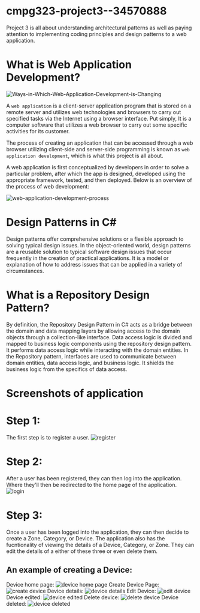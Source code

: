 # cmpg323-project3--34570888
Project 3 is all about understanding architectural patterns as well as paying attention to implementing coding principles and design patterns to a web application.

# What is Web Application Development?
![Ways-in-Which-Web-Application-Development-is-Changing](https://user-images.githubusercontent.com/83671816/189495619-ee8ffabe-f772-44a1-80f4-bd85c8a4bbda.png)

A `web application` is a client-server application program that is stored on a remote server and utilizes web technologies and browsers to carry out specified tasks via the Internet using a browser interface. Put simply, It is a computer software that utilizes a web browser to carry out some specific activities for its customer.

The process of creating an application that can be accessed through a web browser utilizing client-side and server-side programming is known as `web application development`, which is what this project is all about.

A web application is first conceptualized by developers in order to solve a particular problem, after which the app is designed, developed using the appropriate framework, tested, and then deployed. Below is an overview of the process of web development:

![web-application-development-process](https://user-images.githubusercontent.com/83671816/189495953-8d7c0a28-0b34-4eaa-8596-72f194712160.png)

# Design Patterns in C#
Design patterns offer comprehensive solutions or a flexible approach to solving typical design issues. In the object-oriented world, design patterns are a reusable solution to typical software design issues that occur frequently in the creation of practical applications. It is a model or explanation of how to address issues that can be applied in a variety of circumstances.

# What is a Repository Design Pattern?
By definition, the Repository Design Pattern in C# acts as a bridge between the domain and data mapping layers by allowing access to the domain objects through a collection-like interface. Data access logic is divided and mapped to business logic components using the repository design pattern. It performs data access logic while interacting with the domain entities. In the Repository pattern, interfaces are used to communicate between domain entities, data access logic, and business logic. It shields the business logic from the specifics of data access.

# Screenshots of application
# Step 1:
The first step is to register a user.
![register](https://user-images.githubusercontent.com/83671816/193027755-6a4e597e-5c38-49df-a154-58e6a09a7023.png)
# Step 2:
After a user has been registered, they can then log into the application. Where they'll then be redirected to the home page of the application.
![login](https://user-images.githubusercontent.com/83671816/193028242-0aba0ecc-bb91-43b1-b6f3-d46288ef5035.png)
# Step 3:
Once a user has been logged into the application, they can then decide to create a Zone, Category, or Device. The application also has the fucntionality of viewing the details of a Device, Category, or Zone. They can edit the details of a either of these three or even delete them.

## An example of creating a Device:
Device home page:
![device home page](https://user-images.githubusercontent.com/83671816/193029819-b9a2daba-f74a-4b40-92e2-0fad98f15f89.png)
Create Device Page:
![create device](https://user-images.githubusercontent.com/83671816/193028918-06e4e186-ee60-4cd4-836d-a96f93aeae84.png)
Device details: 
![device details](https://user-images.githubusercontent.com/83671816/193030443-7767f246-ca3d-4c39-b312-fe88e5cd330b.png)
Edit Device:
![edit device](https://user-images.githubusercontent.com/83671816/193030517-6adab034-230a-4935-86dc-ca18ea97532e.png)
Device edited:
![device edited](https://user-images.githubusercontent.com/83671816/193030599-cd38bde7-7967-43cd-8b48-39e770028b5f.png)
Delete device:
![delete device](https://user-images.githubusercontent.com/83671816/193030674-b30aa884-de23-45fe-928c-67c68e5da332.png)
Device deleted:
![device deleted](https://user-images.githubusercontent.com/83671816/193030726-6b09e2e5-4c1e-4440-b559-768734b4bce6.png)
